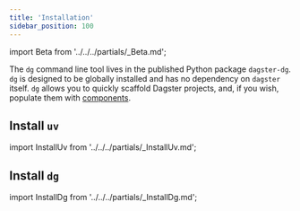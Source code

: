 ```yaml
---
title: 'Installation'
sidebar_position: 100
---
```


import Beta from '../../../partials/\_Beta.md';

<Beta />

The `dg` command line tool lives in the published Python package `dagster-dg`. `dg` is designed to be globally installed and has no dependency on `dagster` itself. `dg` allows you to quickly scaffold Dagster projects, and, if you wish, populate them with [components](/guides/labs/components/).

## Install `uv`

import InstallUv from '../../../partials/\_InstallUv.md';

<InstallUv />

## Install `dg`

import InstallDg from '../../../partials/\_InstallDg.md';

<InstallDg />